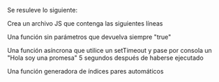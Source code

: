 Se resuleve lo siguiente:

Crea un archivo JS que contenga las siguientes líneas

Una función sin parámetros que devuelva siempre "true"

Una función asíncrona que utilice un setTimeout y pase por consola un "Hola soy una promesa" 5 segundos después de haberse ejecutado

Una función generadora de índices pares automáticos
